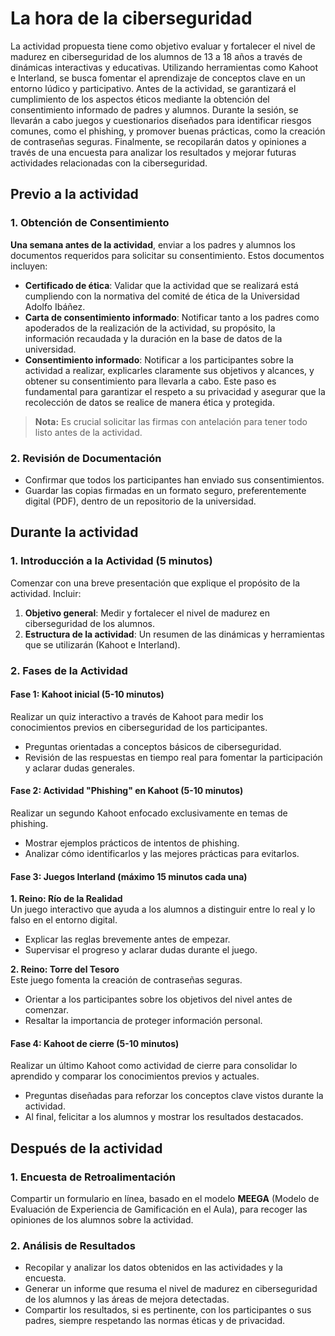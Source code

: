 # La hora de la ciberseguridad

La actividad propuesta tiene como objetivo evaluar y fortalecer el nivel de madurez en ciberseguridad de los alumnos de 13 a 18 años a través de dinámicas interactivas y educativas. Utilizando herramientas como Kahoot e Interland, se busca fomentar el aprendizaje de conceptos clave en un entorno lúdico y participativo. Antes de la actividad, se garantizará el cumplimiento de los aspectos éticos mediante la obtención del consentimiento informado de padres y alumnos. Durante la sesión, se llevarán a cabo juegos y cuestionarios diseñados para identificar riesgos comunes, como el phishing, y promover buenas prácticas, como la creación de contraseñas seguras. Finalmente, se recopilarán datos y opiniones a través de una encuesta para analizar los resultados y mejorar futuras actividades relacionadas con la ciberseguridad.  

## Previo a la actividad  

### 1. Obtención de Consentimiento  
**Una semana antes de la actividad**, enviar a los padres y alumnos los documentos requeridos para solicitar su consentimiento. Estos documentos incluyen:  

- **Certificado de ética**: Validar que la actividad que se realizará está cumpliendo con la normativa del comité de ética de la Universidad Adolfo Ibáñez.  
- **Carta de consentimiento informado**: Notificar tanto a los padres como apoderados de la realización de la actividad, su propósito, la información recaudada y la duración en la base de datos de la universidad.  
- **Consentimiento informado**: Notificar a los participantes sobre la actividad a realizar, explicarles claramente sus objetivos y alcances, y obtener su consentimiento para llevarla a cabo. Este paso es fundamental para garantizar el respeto a su privacidad y asegurar que la recolección de datos se realice de manera ética y protegida.  

> **Nota:** Es crucial solicitar las firmas con antelación para tener todo listo antes de la actividad.  

### 2. Revisión de Documentación  
- Confirmar que todos los participantes han enviado sus consentimientos.  
- Guardar las copias firmadas en un formato seguro, preferentemente digital (PDF), dentro de un repositorio de la universidad.  

## Durante la actividad  

### 1. Introducción a la Actividad (5 minutos)  
Comenzar con una breve presentación que explique el propósito de la actividad. Incluir:  

1. **Objetivo general**: Medir y fortalecer el nivel de madurez en ciberseguridad de los alumnos.  
2. **Estructura de la actividad**: Un resumen de las dinámicas y herramientas que se utilizarán (Kahoot e Interland).  

### 2. Fases de la Actividad  

#### **Fase 1: Kahoot inicial (5-10 minutos)**  
Realizar un quiz interactivo a través de Kahoot para medir los conocimientos previos en ciberseguridad de los participantes.  

- Preguntas orientadas a conceptos básicos de ciberseguridad.  
- Revisión de las respuestas en tiempo real para fomentar la participación y aclarar dudas generales.  

#### **Fase 2: Actividad "Phishing" en Kahoot (5-10 minutos)**  
Realizar un segundo Kahoot enfocado exclusivamente en temas de phishing.  

- Mostrar ejemplos prácticos de intentos de phishing.  
- Analizar cómo identificarlos y las mejores prácticas para evitarlos.  

#### **Fase 3: Juegos Interland (máximo 15 minutos cada una)**  

**1. Reino: Río de la Realidad**  
Un juego interactivo que ayuda a los alumnos a distinguir entre lo real y lo falso en el entorno digital.  

- Explicar las reglas brevemente antes de empezar.  
- Supervisar el progreso y aclarar dudas durante el juego.  

**2. Reino: Torre del Tesoro**  
Este juego fomenta la creación de contraseñas seguras.  

- Orientar a los participantes sobre los objetivos del nivel antes de comenzar.  
- Resaltar la importancia de proteger información personal.  

#### **Fase 4: Kahoot de cierre (5-10 minutos)**  
Realizar un último Kahoot como actividad de cierre para consolidar lo aprendido y comparar los conocimientos previos y actuales.  

- Preguntas diseñadas para reforzar los conceptos clave vistos durante la actividad.  
- Al final, felicitar a los alumnos y mostrar los resultados destacados.  

## Después de la actividad  

### 1. Encuesta de Retroalimentación  
Compartir un formulario en línea, basado en el modelo **MEEGA** (Modelo de Evaluación de Experiencia de Gamificación en el Aula), para recoger las opiniones de los alumnos sobre la actividad.  

### 2. Análisis de Resultados  
- Recopilar y analizar los datos obtenidos en las actividades y la encuesta.  
- Generar un informe que resuma el nivel de madurez en ciberseguridad de los alumnos y las áreas de mejora detectadas.  
- Compartir los resultados, si es pertinente, con los participantes o sus padres, siempre respetando las normas éticas y de privacidad.  
